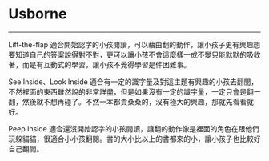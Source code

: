 # Usborne
---
Lift-the-flap 適合開始認字的小孩閱讀，可以藉由翻的動作，讓小孩子更有興趣想要知道自己的答案說得對不對，更可以讓小孩不會這麼樣一成不變只能默默的吸收著，而是有互動式的學習，讓小孩不覺得學習是件困難事。

See Inside、Look Inside 適合有一定的識字量及對這主題有興趣的小孩去翻閱，不然裡面的東西雖然說的非常詳盡，但是如果沒有一定的識字量，一定只會是翻一翻，然後就不想再碰了。不然一本都貴桑桑的，沒有極大的興趣，那就先看看就好。

Peep Inside 適合還沒開始認字的小孩閱讀，讓翻的動作像是裡面的角色在跟他們玩躲貓貓，很適合小小孩翻閱。書的大小比以上的書都來的小，讓小孩子也比較好自己翻閱。
